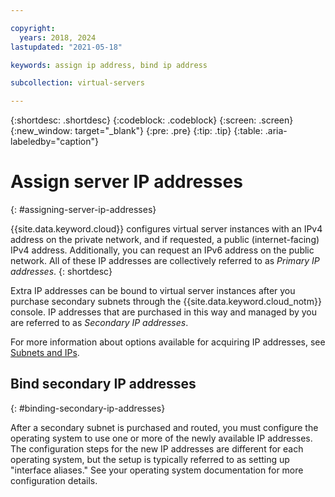 ```yaml
---

copyright:
  years: 2018, 2024
lastupdated: "2021-05-18"

keywords: assign ip address, bind ip address

subcollection: virtual-servers

---
```


{:shortdesc: .shortdesc}
{:codeblock: .codeblock}
{:screen: .screen}
{:new_window: target="_blank"}
{:pre: .pre}
{:tip: .tip}
{:table: .aria-labeledby="caption"}

# Assign server IP addresses
{: #assigning-server-ip-addresses}

{{site.data.keyword.cloud}} configures virtual server instances with an IPv4 address on the private network, and if requested, a public (internet-facing) IPv4 address. Additionally, you can request an IPv6 address on the public network. All of these IP addresses are collectively referred to as _Primary IP addresses_.
{: shortdesc}

Extra IP addresses can be bound to virtual server instances after you purchase secondary subnets through the {{site.data.keyword.cloud_notm}} console. IP addresses that are purchased in this way and managed by you are referred to as _Secondary IP addresses_.

For more information about options available for acquiring IP addresses, see [Subnets and IPs](/docs/subnets?topic=subnets-about-subnets-and-ips).

## Bind secondary IP addresses
{: #binding-secondary-ip-addresses}

After a secondary subnet is purchased and routed, you must configure the operating system to use one or more of the newly available IP addresses. The configuration steps for the new IP addresses are different for each operating system, but the setup is typically referred to as setting up "interface aliases." See your operating system documentation for more configuration details.
